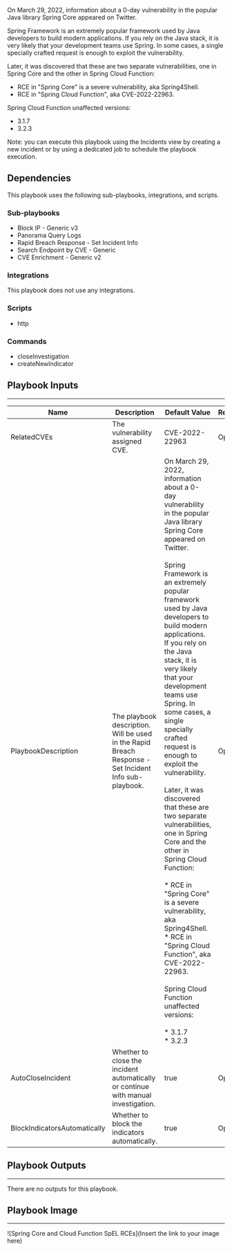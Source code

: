 On March 29, 2022, information about a 0-day vulnerability in the popular Java library Spring Core appeared on Twitter.

Spring Framework is an extremely popular framework used by Java developers to build modern applications. If you rely on the Java stack, it is very likely that your development teams use Spring. In some cases, a single specially crafted request is enough to exploit the vulnerability.

Later, it was discovered that these are two separate vulnerabilities, one in Spring Core and the other in Spring Cloud Function:

* RCE in "Spring Core" is a severe vulnerability, aka Spring4Shell.
* RCE in "Spring Cloud Function", aka CVE-2022-22963.

Spring Cloud Function unaffected versions:

* 3.1.7
* 3.2.3

Note: you can execute this playbook using the Incidents view by creating a new incident or by using a dedicated job to schedule the playbook execution.

## Dependencies
This playbook uses the following sub-playbooks, integrations, and scripts.

### Sub-playbooks
* Block IP - Generic v3
* Panorama Query Logs
* Rapid Breach Response - Set Incident Info
* Search Endpoint by CVE - Generic
* CVE Enrichment - Generic v2

### Integrations
This playbook does not use any integrations.

### Scripts
* http

### Commands
* closeInvestigation
* createNewIndicator

## Playbook Inputs
---

| **Name** | **Description** | **Default Value** | **Required** |
| --- | --- | --- | --- |
| RelatedCVEs | The vulnerability assigned CVE. | CVE-2022-22963​ | Optional |
| PlaybookDescription | The playbook description. Will be used in the Rapid Breach Response - Set Incident Info sub-playbook. | On March 29, 2022, information about a 0-day vulnerability in the popular Java library Spring Core appeared on Twitter.<br/><br/>Spring Framework is an extremely popular framework used by Java developers to build modern applications. If you rely on the Java stack, it is very likely that your development teams use Spring. In some cases, a single specially crafted request is enough to exploit the vulnerability.<br/><br/>Later, it was discovered that these are two separate vulnerabilities, one in Spring Core and the other in Spring Cloud Function:<br/><br/>* RCE in "Spring Core" is a severe vulnerability, aka Spring4Shell.<br/>* RCE in "Spring Cloud Function", aka CVE-2022-22963.<br/><br/>Spring Cloud Function unaffected versions:<br/><br/>* 3.1.7<br/>* 3.2.3 | Optional |
| AutoCloseIncident | Whether to close the incident automatically or continue with manual investigation. | true | Optional |
| BlockIndicatorsAutomatically | Whether to block the indicators automatically. | true | Optional |

## Playbook Outputs
---
There are no outputs for this playbook.

## Playbook Image
---
![Spring Core and Cloud Function SpEL RCEs](Insert the link to your image here)